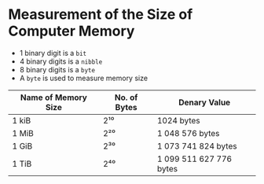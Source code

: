 # Measurement of the Size of Computer Memory

- 1 binary digit is a `bit`
- 4 binary digits is a `nibble`
- 8 binary digits is a `byte`
- A `byte` is used to measure memory size

|Name of Memory Size | No. of Bytes | Denary Value |
|--|--|--|
|1 kiB | 2¹⁰| 1024 bytes |
| 1 MiB | 2²⁰ | 1 048 576 bytes |
|1 GiB | 2³⁰ | 1 073 741 824 bytes |
|1 TiB | 2⁴⁰ | 1 099 511 627 776 bytes |



